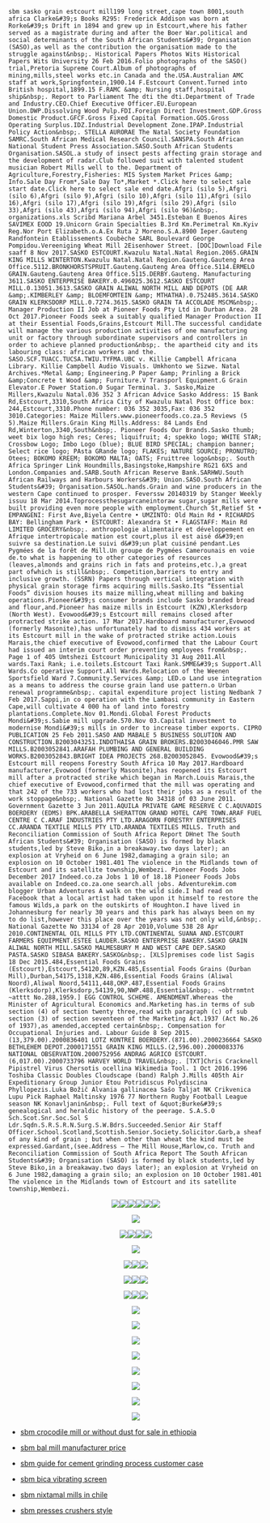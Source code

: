 
```
sbm sasko grain estcourt mill199 long street,cape town 8001,south africa Clarke&#39;s Books R295: Frederick Addison was born at Rorke&#39;s Drift in 1894 and grew up in Estcourt,where his father served as a magistrate during and after the Boer War.political and social determinants of the South African Students&#39; Organisation (SASO),as well as the contribution the organisation made to the struggle against&nbsp;. Historical Papers Photos Wits Historical Papers Wits University 26 Feb 2016.Folio photographs of the SASO() trial,Pretoria Supreme Court.Album of photographs of mining,mills,steel works etc.in Canada and the.USA.Australian AMC staff at work,Springfontein,1900.14 F.Estcourt Convent.Turned into British hospital,1899.15 F.RAMC &amp; Nursing staff,hospital ship&nbsp;. Report to Parliament The dti the dti.Department of Trade and Industry.CEO.Chief Executive Officer.EU.European Union.DWP.Dissolving Wood Pulp.FDI.Foreign Direct Investment.GDP.Gross Domestic Product.GFCF.Gross Fixed Capital Formation.GOS.Gross Operating Surplus.IDZ.Industrial Development Zone.IPAP.Industrial Policy Action&nbsp;. STELLA AURORAE The Natal Society Foundation SAMRC.South African Medical Research Council.SANSPA.South African National Student Press Association.SASO.South African Students Organisation.SASOL.a study of insect pests affecting grain storage and the development of radar.Club followed suit with talented student musician Robert Mills well to the. Department of Agriculture,Forestry,Fisheries: MIS System Market Prices &amp; Info.Sale Day From*,Sale Day To*,Market *.Click here to select sale start date.Click here to select sale end date.Afgri (silo 5),Afgri (silo 6),Afgri (silo 9),Afgri (silo 10),Afgri (silo 11),Afgri (silo 16),Afgri (silo 17),Afgri (silo 19),Afgri (silo 29),Afgri (silo 33),Afgri (silo 43),Afgri (silo 94),Afgri (silo 96)&nbsp;. organizations.xls Scribd Mariana Arbel 3451.Esteban E Buenos Aires SAVIMEX EOOD 19.Unicorn Grain Specialties B.3rd Km.Perimetral Km.Kyiv Reg.Nor Port Elizabeth.o.A.Ex Ruta 2 Moreno.S.A.8900 Ieper.Gauteng Randfontein Etablissements Coubèche SARL Boulevard George Pompidou.Vereeniging Wheat Mill 2Eisenhower Street. ‎[DOC]‎Download File saaff 8 Nov 2017.SASKO ESTCOURT.Kwazulu Natal.Natal Region.2065.GRAIN KING MILLS WINTERTON.Kwazulu Natal.Natal Region.Gauteng.Gauteng Area Office.5112.BRONKHORSTSPRUIT.Gauteng.Gauteng Area Office.5114.ERMELO GRAIN.Gauteng.Gauteng Area Office.5115.DERBY.Gauteng. Manufacturing 3611.SASKO ENTERPRISE BAKERY.0.496025.3612.SASKO ESTCOURT MILL.0.13051.3613.SASKO GRAIN ALIWAL NORTH MILL AND DEPOTS (DE AAR &amp;.KIMBERLEY &amp; BLOEMFOMTEIN &amp; MTHATHA).0.752485.3614.SASKO GRAIN KLERKSDORP MILL.0.7274.3615.SASKO GRAIN TA ACCOLADE MSCM&nbsp;. Manager Production II Job at Pioneer Foods Pty Ltd in Durban Area. 28 Oct 2017.Pioneer Foods seek a suitably qualified Manager Production II at their Essential Foods,Grains,Estcourt Mill.The successful candidate will manage the various production activities of one manufacturing unit or factory through subordinate supervisors and controllers in order to achieve planned production&nbsp;. the apartheid city and its labouring class: african workers and the. SASO.SCF.TUACC.TUCSA.TWIU.TYFMA.UBC v. Killie Campbell Africana Library. Killie Campbell Audio Visuals. Umkhonto we Sizwe. Natal Archives.*Metal &amp; Engineering.P Paper &amp; Prinling a Brick &amp;Concrete t Wood &amp; Furniture.V Transporl Equipment.G Grain Elevator.E Power Station.0 Sugar Terminal. 3. Sasko,Maize Millers,Kwazulu Natal.036 352 3 African Advice Sasko Address: 15 Bank Rd,Estcourt,3310,South Africa City of Kwazulu Natal Post Office box: 244,Estcourt,3310.Phone number: 036 352 3035,Fax: 036 352 3010.Categories: Maize Millers.www.pioneerfoods.co.za.5 Reviews (5 5).Maize Millers.Grain King Mills.Address: 84 Lands End Rd,Winterton,3340,South&nbsp;. Pioneer Foods Our Brands.Sasko thumb; weet bix logo high res; Ceres; liquifruit; 4; spekko logo; WHITE STAR; Crossbow Logo; Imbo Logo (blue); BLUE BIRD SPECIAL; champion banner; Select rice logo; PAsta GRande logo; FLAKES; NATURE SOURCE; PRONUTRO; Otees; BOKOMO KREEM; BOKOMO MALTA; OATS; Fruittree logo&nbsp;. South Africa Springer Link Houndmills,Basingstoke,Hampshire RG21 6XS and London.Companies and.SARB.South African Reserve Bank.SARHWU.South African Railways and Harbours Workers&#39; Union.SASO.South African Students&#39; Organisation.SASOL.hands.Grain and wine producers in the western Cape continued to prosper. Feverssw 20140319 by Stanger Weekly issuu 18 Mar 2014.Toprocessthesugarcaneintoraw sugar,sugar mills were built providing even more people with employment.Church St,Retief St • EMPANGENI: First Ave,Biyela Centre • UMZINTO: Old Main Rd • RICHARDS BAY: Bellingham Park • ESTCOURT: Alexandra St • FLAGSTAFF: Main Rd LIMITED GROCERY&nbsp;. anthropologie alimentaire et développement en Afrique intertropicale mation est court,plus il est aisé d&#39;en suivre sa destination.Le suivi d&#39;un plat cuisiné pendant.Les Pygmées de la forêt de Mill.Un groupe de Pygmées Camerounais en voie de.to what is happening to other categories of resources (leaves,almonds and grains rich in fats and proteins,etc.),a great part ofwhich is still&nbsp;. Competition,barriers to entry and inclusive growth. (SSRN) Papers through vertical integration with physical grain storage firms acquiring mills.Sasko.Its “Essential Foods” division houses its maize milling,wheat milling and baking operations.Pioneer&#39;s consumer brands include Sasko branded bread and flour,and.Pioneer has maize mills in Estcourt (KZN),Klerksdorp (North West). Evowood&#39;s Estcourt mill remains closed after protracted strike action. 17 Mar 2017.Hardboard manufacturer,Evowood (formerly Masonite),has unfortunately had to dismiss 434 workers at its Estcourt mill in the wake of protracted strike action.Louis Marais,the chief executive of Evowood,confirmed that the Labour Court had issued an interim court order preventing employees from&nbsp;. Page 1 of 405 Umtshezi Estcourt Municipality 31 Aug 2011.All wards.Taxi Rank; i.e.toilets.Estcourt Taxi Rank.SMME&#39;s Support.All Wards.Co operative Support.All Wards.Relocation of the Weenen Sportsfield Ward 7.Community.Services &amp; LED.o Land use integration as a means to address the course grain land use pattern.o Urban renewal programme&nbsp;. capital expenditure project listing Nedbank 7 Feb 2017.Sappi,in co operation with the Lambasi community in Eastern Cape,will cultivate 4 000 ha of land into forestry plantations.Complete.Nov 01.Mondi.Global Forest Products Mondi&#39;s.Sabie mill upgrade.570.Nov 03.Capital investment to modernise Mondi&#39;s mills in order to increase timber exports. CIPRO PUBLICATION 25 Feb 2011.SASO AND MABALE 5 BUSINESS SOLUTION AND CONSTRUCTION.B2003043251.INDOTHAISA GRAIN BROKERS.B2003046046.PMR SAW MILLS.B2003052841.ARAFAH PLUMBING AND GENERAL BUILDING WORKS.B2003052843.BRIGHT IDEA PROJECTS 268.B2003052845. Evowood&#39;s Estcourt mill reopens Forestry South Africa 10 May 2017.Hardboard manufacturer,Evowood (formerly Masonite),has reopened its Estcourt mill after a protracted strike which began in March.Louis Marais,the chief executive of Evowood,confirmed that the mill was operating and that 242 of the 733 workers who had lost their jobs as a result of the work stoppage&nbsp;. National Gazette No 34318 of 03 June 2011. Government Gazette 3 Jun 2011.AQUILA PRIVATE GAME RESERVE C C.AQUVADIS BOERDERY (EDMS) BPK.ARABELLA SHERATTON GRAND HOTEL CAPE TOWN.ARAF FUEL CENTRE C C.ARAF INDUSTRIES PTY LTD.ARAGORN FORESTRY ENTERPRISES CC.ARANDA TEXTILE MILLS PTY LTD.ARANDA TEXTILES MILLS. Truth and Reconciliation Commission of South Africa Report DHnet The South African Students&#39; Organisation (SASO) is formed by black students,led by Steve Biko,in a breakaway.two days later); an explosion at Vryheid on 6 June 1982,damaging a grain silo; an explosion on 10 October 1981.401 The violence in the Midlands town of Estcourt and its satellite township,Wembezi. Pioneer Foods Jobs December 2017 Indeed.co.za Jobs 1 10 of 18.18 Pioneer Foods Jobs available on Indeed.co.za.one search.all jobs. Adventurekim.com blogger Urban Adventures A walk on the wild side.I had read on Facebook that a local artist had taken upon it himself to restore the famous Wilds,a park on the outskirts of Houghton.I have lived in Johannesburg for nearly 30 years and this park has always been on my to do list,however this place over the years was not only wild,&nbsp;. National Gazette No 33134 of 28 Apr 2010,Volume 538 28 Apr 2010.CONTINENTAL OIL MILLS PTY LTD.CONTINENTAL SUANA AND.ESTCOURT FARMERS EQUIPMENT.ESTEE LAUDER.SASKO ENTERPRISE BAKERY.SASKO GRAIN ALIWAL NORTH MILL.SASKO MALMESBURY M AND WEST CAPE DEP.SASKO PASTA.SASKO SIBASA BAKERY.SASKO&nbsp;. ‎[XLS]‎premises code list Sagis 18 Dec 2015.484,Essential Foods Grains (Estcourt),Estcourt,54120,89,KZN.485,Essential Foods Grains (Durban Mill),Durban,54175,1318,KZN.486,Essential Foods Grains (Aliwal Noord),Aliwal Noord,54111,448,OKP.487,Essential Foods Grains (Klerksdorp),Klerksdorp,54139,90,NWP.488,Essential&nbsp;. ~obtrnmtnt ~atttt No.288,1959.] EGG CONTROL SCHEME. AMENDMENT.Whereas the Minister of Agricultural Economics and.Marketing has.in terms of sub section (4) of section twenty three,read with paragraph (c) of sub section (3) of section seventeen of the Marketing Act.1937 (Act No.26 of 1937),as amended,accepted certain&nbsp;. Compensation for Occupational Injuries and. Labour Guide 8 Sep 2015.(13,379.00).2000836401 LOTZ KONTREI BOERDERY.(871.00).2000236664 SASKO BETHLEHEM DEPOT.2000171551 GRAIN KING MILLS.(2,596.00).2000083376 NATIONAL OBSERVATION.2000752956 ANDRAG AGRICO ESTCOURT.(6,017.00).2000733796 HARVEY WORLD TRAVEL&nbsp;. ‎[TXT]‎Chris Cracknell Pipistrel Virus Chersotis ocellina Wikimedia Tool. 1 Oct 2016.1996 Toshiba Classic Doubles Cloudscape (band) Ralph J.Mills 405th Air Expeditionary Group Junior Etou Potridiscus Polydiscina Phyllopezis.Luka Božič Alvania gallinacea Sašo Taljat NK Crikvenica Lupu Pick Raphael Maltinsky 1976 77 Northern Rugby Football League season NK Konavljanin&nbsp;. Full text of &quot;Burke&#39;s genealogical and heraldic history of the peerage. S.A.S.O Sch.Scot.Snr.Soc.Sol S Ldr.Sqdn.S.R.S.R.N.Surg.S.W.Bdrs.Succeeded.Senior Air Staff Officer.School.Scotland,Scottish.Senior.Society.Solicitor.Garb,a sheaf of any kind of grain ; but when other than wheat the kind must be expressed.Gardant,(see.Address — The Mill House,Marlow,co. Truth and Reconciliation Commission of South Africa Report The South African Students&#39; Organisation (SASO) is formed by black students,led by Steve Biko,in a breakaway.two days later); an explosion at Vryheid on 6 June 1982,damaging a grain silo; an explosion on 10 October 1981.401 The violence in the Midlands town of Estcourt and its satellite township,Wembezi. 
```

<div align="center">
  
<a rel="nofollow" href="https://m.shibang-china.com?f=github&k=sbm+sasko+grain+estcourt+mill"><img src="https://static.shibang-china.com/en/l.png"></a><img src="https://static.shibang-china.com/en/hw.png"><a rel="nofollow" href="https://m.shibang-china.com/product/?f=github&k=sbm+sasko+grain+estcourt+mill"><img src="https://static.shibang-china.com/en/p.png"></a><a rel="nofollow" href="https://m.shibang-china.com/cases/?f=github&k=sbm+sasko+grain+estcourt+mill"><img src="https://static.shibang-china.com/en/c.png"></a><a rel="nofollow" href="https://m.shibang-china.com/news/?f=github&k=sbm+sasko+grain+estcourt+mill"><img src="https://static.shibang-china.com/en/n.png"></a><a rel="nofollow" href="https://m.shibang-china.com?f=github&k=sbm+sasko+grain+estcourt+mill"><img src="https://static.shibang-china.com/en/m.png"></a>

<a rel="nofollow" href="https://m.shibang-china.com/product/?f=github&k=sbm+sasko+grain+estcourt+mill"><img src="https://static.shibang-china.com/en/b.jpg"></a>
  
<a rel="nofollow" href="https://m.shibang-china.com/solution-aggregate.html?f=github&k=sbm+sasko+grain+estcourt+mill"><img src="https://static.shibang-china.com/en/a.jpg"></a><a rel="nofollow" href="https://m.shibang-china.com/solution-mine.html?f=github&k=sbm+sasko+grain+estcourt+mill"><img src="https://static.shibang-china.com/en/m.jpg"></a><a rel="nofollow" href="https://m.shibang-china.com/solution-mill.html?f=github&k=sbm+sasko+grain+estcourt+mill"><img src="https://static.shibang-china.com/en/g.jpg"></a><a rel="nofollow" href="https://m.shibang-china.com/solution-epc.html?f=github&k=sbm+sasko+grain+estcourt+mill"><img src="https://static.shibang-china.com/en/e.jpg"></a>

<a rel="nofollow" href="https://m.shibang-china.com/product/?f=github&k=sbm+sasko+grain+estcourt+mill"><img src="https://static.shibang-china.com/en/a-p.png"></a>

<a rel="nofollow" href="https://m.shibang-china.com/product/crusher/c6x.html?f=github&k=sbm+sasko+grain+estcourt+mill"><img src="https://static.shibang-china.com/en/j.jpg"></a><a rel="nofollow" href="https://m.shibang-china.com/product/crusher/ci5x.html?f=github&k=sbm+sasko+grain+estcourt+mill"><img src="https://static.shibang-china.com/en/i.jpg"></a><a rel="nofollow" href="https://m.shibang-china.com/product/crusher/hst.html?f=github&k=sbm+sasko+grain+estcourt+mill"><img src="https://static.shibang-china.com/en/c.jpg"></a>

<a rel="nofollow" href="https://m.shibang-china.com/product/mill/mtw.html?f=github&k=sbm+sasko+grain+estcourt+mill"><img src="https://static.shibang-china.com/en/mtw.jpg"></a><a rel="nofollow" href="https://m.shibang-china.com/product/mill/scm.html?f=github&k=sbm+sasko+grain+estcourt+mill"><img src="https://static.shibang-china.com/en/scm.jpg"></a><a rel="nofollow" href="https://m.shibang-china.com/product/mill/lm.html?f=github&k=sbm+sasko+grain+estcourt+mill"><img src="https://static.shibang-china.com/en/lm.jpg"></a>

<a rel="nofollow" href="https://m.shibang-china.com/product/sand/vsi6x.html?f=github&k=sbm+sasko+grain+estcourt+mill"><img src="https://static.shibang-china.com/en/6x.jpg"></a><a rel="nofollow" href="https://m.shibang-china.com/product/sand/vu.html?f=github&k=sbm+sasko+grain+estcourt+mill"><img src="https://static.shibang-china.com/en/vu.jpg"></a><a rel="nofollow" href="https://m.shibang-china.com/product/mobile/klun.html?f=github&k=sbm+sasko+grain+estcourt+mill"><img src="https://static.shibang-china.com/en/k.jpg"></a>

<a rel="nofollow" href="https://m.shibang-china.com/cases/?f=github&k=sbm+sasko+grain+estcourt+mill"><img src="https://static.shibang-china.com/en/case.png"></a>

<a rel="nofollow" href="https://m.shibang-china.com/cases/aggregate/202.html?f=github&k=sbm+sasko+grain+estcourt+mill"><img src="https://static.shibang-china.com/en/c-1.jpg"></a>

<a rel="nofollow" href="https://m.shibang-china.com/cases/aggregate/203.html?f=github&k=sbm+sasko+grain+estcourt+mill"><img src="https://static.shibang-china.com/en/c-2.jpg"></a>

<a rel="nofollow" href="https://m.shibang-china.com/cases/mill/123.html?f=github&k=sbm+sasko+grain+estcourt+mill"><img src="https://static.shibang-china.com/en/c-3.jpg"></a>

<a rel="nofollow" href="https://m.shibang-china.com/contact_us.html?f=github&k=sbm+sasko+grain+estcourt+mill"><img src="https://static.shibang-china.com/en/contact.png"></a>

<a rel="nofollow" href="https://swt.shibang-china.com/?f=github&k=sbm+sasko+grain+estcourt+mill"><img src="https://static.shibang-china.com/en/chat.png"></a>

<a rel="nofollow" href="https://whatsapp.shibangsoft.com/WhatsApp.php?f=github&k=sbm+sasko+grain+estcourt+mill"><img src="https://static.shibang-china.com/en/whatsapp.png"></a>

<a rel="nofollow" href="https://m.shibang-china.com/?f=github&k=sbm+sasko+grain+estcourt+mill"><img src="https://static.shibang-china.com/en/website.png"></a>

</div>


* [sbm crocodile mill or without dust for sale in ethiopia](sbm%20crocodile%20mill%20or%20without%20dust%20for%20sale%20in%20ethiopia.md)

* [sbm bal mill manufacturer price](sbm%20bal%20mill%20manufacturer%20price.md)

* [sbm guide for cement grinding process customer case](sbm%20guide%20for%20cement%20grinding%20process%20customer%20case.md)

* [sbm bica vibrating screen](sbm%20bica%20vibrating%20screen.md)

* [sbm nixtamal mills in chile](sbm%20nixtamal%20mills%20in%20chile.md)

* [sbm presses crushers style](sbm%20presses%20crushers%20style.md)